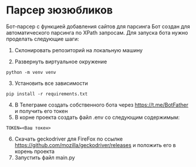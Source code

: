 # Парсер зюзюбликов
Бот-парсер с функцией добавления сайтов для парсинга
Бот создан для автоматического парсинга по XPath запросам.
Для запуска бота нужно проделать следующие шаги:

1. Склонировать репозиторий на локальную машину

2. Развернуть виртуальное окружение
```
python -m venv venv
```

3. Установить все зависимости
```
pip install -r requirements.txt
```
4. В Телеграме создать собственного бота через https://t.me/BotFather и получить его токен
5. В корне проекта создать файл .env со следующим содержимым:
```
TOKEN=<Ваш токен>
```
6. Скачать geckodriver для FireFox по ссылке https://github.com/mozilla/geckodriver/releases и положить его в корень проекта
7. Запустить файл main.py
